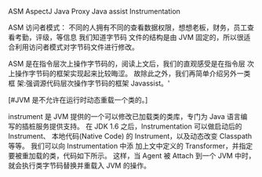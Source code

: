 

ASM     AspectJ     Java Proxy      Java assist     Instrumentation


ASM 访问者模式：  不同的人拥有不同的查看数据权限，想想老板，财务，员工查看考勤，评级，等信息
    我们知道字节码 文件的结构是由 JVM 固定的，所以很适合利用访问者模式对字节码文件进行修改。

ASM 是在指令层次上操作字节码的，阅读上文后，我们的直观感受是在指令层 次上操作字节码的框架实现起来比较晦涩。
    故除此之外，我们再简单介绍另外一类框 架:强调源代码层次操作字节码的框架 Javassist。'
    
   [#JVM 是不允许在运行时动态重载一个类的。]
   
instrument 是 JVM 提供的一个可以修改已加载类的类库，专门为 Java 语言编 写的插桩服务提供支持。
    在 JDK 1.6 之后，Instrumentation 可以做启动后的 Instrument、
        本地代码(Native Code) 的 Instrument，以及动态改变 Classpath 等等。
            我们可以向 Instrumentation 中添 加上文中定义的 Transformer，并指定要被重加载的类，代码如下所示。
            这样，当 Agent 被 Attach 到一个 JVM 中时，就会执行类字节码替换并重载入 JVM 的操作。   